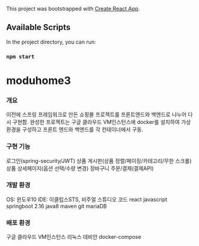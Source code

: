 This project was bootstrapped with [Create React App](https://github.com/facebook/create-react-app).

## Available Scripts

In the project directory, you can run:

### `npm start`


moduhome3
==========

### 개요
이전에 스프링 프레임워크로 만든 쇼핑몰 프로젝트를
 프론트엔드와 백엔드로 나누어 다시 구현함.
완성한 프로젝트는 구글 클라우드 VM인스턴스에 docker를 설치하여 가상환경을 구성하고 프론트 엔드와 백엔드를 각 컨테이너에서 구동.

### 구현 기능
로그인(spring-security/JWT)
상품 게시판(상품 정렬/페이징/카테고리/무한 스크롤)
상품 상세페이지(옵션 선택/수량 변경)
장바구니
주문/결제(결제API)

### 개발 환경
OS: 윈도우10
IDE: 이클립스STS, 비주얼 스튜디오 코드
react
javascript
springboot 2.16
java8
maven
git
mariaDB

### 배포 환경
구글 클라우드 VM인스턴스
리눅스 데비안
docker-compose

